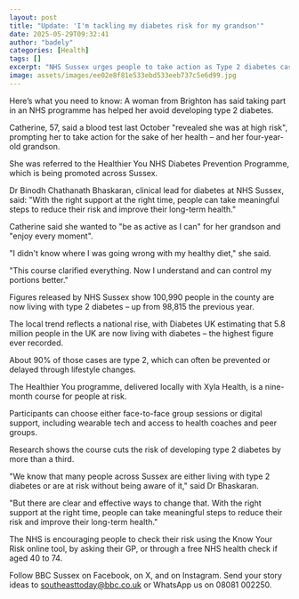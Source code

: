 ```yaml
---
layout: post
title: "Update: 'I'm tackling my diabetes risk for my grandson'"
date: 2025-05-29T09:32:41
author: "badely"
categories: [Health]
tags: []
excerpt: "NHS Sussex urges people to take action as Type 2 diabetes cases rise across the county."
image: assets/images/ee02e8f81e533ebd533eeb737c5e6d99.jpg
---
```


Here’s what you need to know: A woman from Brighton has said taking part in an NHS programme has helped her avoid developing type 2 diabetes.

Catherine, 57, said a blood test last October "revealed she was at high risk", prompting her to take action for the sake of her health – and her four-year-old grandson.

She was referred to the Healthier You NHS Diabetes Prevention Programme, which is being promoted across Sussex.

Dr Binodh Chathanath Bhaskaran, clinical lead for diabetes at NHS Sussex, said: "With the right support at the right time, people can take meaningful steps to reduce their risk and improve their long-term health."

Catherine said she wanted to "be as active as I can" for her grandson and "enjoy every moment".

 "I didn't know where I was going wrong with my healthy diet," she said.

"This course clarified everything. Now I understand and can control my portions better."

Figures released by NHS Sussex show 100,990 people in the county are now living with type 2 diabetes – up from 98,815 the previous year.

The local trend reflects a national rise, with Diabetes UK estimating that 5.8 million people in the UK are now living with diabetes – the highest figure ever recorded. 

About 90% of those cases are type 2, which can often be prevented or delayed through lifestyle changes.

The Healthier You programme, delivered locally with Xyla Health, is a nine-month course for people at risk. 

Participants can choose either face-to-face group sessions or digital support, including wearable tech and access to health coaches and peer groups.

Research shows the course cuts the risk of developing type 2 diabetes by more than a third.

"We know that many people across Sussex are either living with type 2 diabetes or are at risk without being aware of it," said Dr Bhaskaran.

"But there are clear and effective ways to change that. With the right support at the right time, people can take meaningful steps to reduce their risk and improve their long-term health."

The NHS is encouraging people to check their risk using the Know Your Risk online tool, by asking their GP, or through a free NHS health check if aged 40 to 74.

Follow BBC Sussex on Facebook, on X, and on Instagram. Send your story ideas to southeasttoday@bbc.co.uk or WhatsApp us on 08081 002250.

